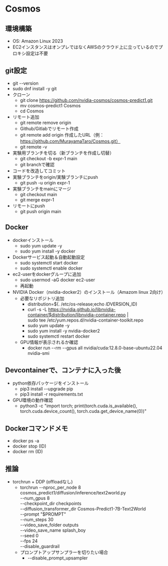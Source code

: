# Cosmos

## 環境構築
- OS: Amazon Linux 2023
- EC2インスタンスはオンプレではなくAWSのクラウド上に立っているのでプロキシ設定は不要

## git設定
- git --version
- sudo dnf install -y git
- クローン
  - git clone https://github.com/nvidia-cosmos/cosmos-predict1.git
  - mv cosmos-predict1 Cosmos
  - cd Cosmos
- リモート追加
  - git remote remove origin
  - Github/Gitlabでリモート作成
  - git remote add origin 作成したURL（例：https://github.com/MurayamaTaro/Cosmos.git）
  - git remote -v
- 実験用ブランチを切る（新ブランチを作成し切替）
  - git checkout -b expr-1 main
  - git branchで確認
- コードを改造してコミット
- 実験ブランチをorigin/実験ブランチにpush
  - git push -u origin expr-1
- 実験ブランチをmainにマージ
  - git checkout main
  - git merge expr-1
- リモートにpush
  - git push origin main

## Docker
- dockerインストール
  - sudo yum update -y
  - sudo yum install -y docker
- Dockerサービス起動＆自動起動設定
  - sudo systemctl start docker
  - sudo systemctl enable docker
- ec2-userをdockerグループに追加
  - sudo usermod -aG docker ec2-user
  - 再起動
- NVIDIA Docker（nvidia-docker2）のインストール（Amazom linux 2向け）
  - 必要なリポジトリ追加
    - distribution=$(. /etc/os-release;echo $ID$VERSION_ID)
    - curl -s -L https://nvidia.github.io/libnvidia-container/$distribution/libnvidia-container.repo | \
    sudo tee /etc/yum.repos.d/nvidia-container-toolkit.repo
    - sudo yum update -y
    - sudo yum install -y nvidia-docker2
    - sudo systemctl restart docker
  - GPU情報が表示されるか確認
    - docker run --rm --gpus all nvidia/cuda:12.8.0-base-ubuntu22.04 nvidia-smi

## Devcontainerで、コンテナに入った後
- python依存パッケージをインストール
  - pip3 install --upgrade pip
  - pip3 install -r requirements.txt
- GPU環境の動作確認
  - python3 -c "import torch; print(torch.cuda.is_available(), torch.cuda.device_count(), torch.cuda.get_device_name(0))"


## Dockerコマンドメモ
- docker ps -a
- docker stop (ID)
- docker rm (ID)


## 推論
- torchrun + DDP (offloadなし)
  - torchrun --nproc_per_node 8 \
  cosmos_predict1/diffusion/inference/text2world.py \
  --num_gpus 8 \
  --checkpoint_dir checkpoints \
  --diffusion_transformer_dir Cosmos-Predict1-7B-Text2World \
  --prompt "$PROMPT" \
  --num_steps 30 \
  --video_save_folder outputs \
  --video_save_name splash_boy \
  --seed 0 \
  --fps 24 \
  --disable_guardrail
  - プロンプトアップサンプラーを切りたい場合
    - --disable_prompt_upsampler
